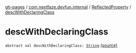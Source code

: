 [gh-pages](../../index.md) / [com.nextfaze.devfun.internal](../index.md) / [ReflectedProperty](index.md) / [descWithDeclaringClass](./desc-with-declaring-class.md)

# descWithDeclaringClass

`abstract val descWithDeclaringClass: `[`String`](https://kotlinlang.org/api/latest/jvm/stdlib/kotlin/-string/index.html) [(source)](https://github.com/NextFaze/dev-fun/tree/master/devfun/src/main/java/com/nextfaze/devfun/internal/Reflected.kt#L69)